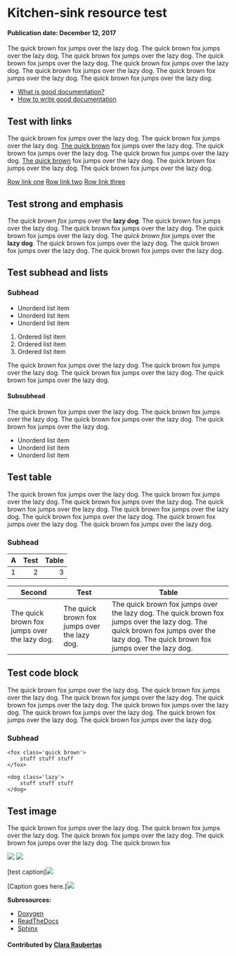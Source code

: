 # Kitchen-sink resource test

#### Publication date: December 12, 2017

The quick brown fox jumps over the lazy dog. The quick brown fox jumps over the lazy dog. The quick brown fox jumps over the lazy dog. The quick brown fox jumps over the lazy dog. The quick brown fox jumps over the lazy dog. The quick brown fox jumps over the lazy dog. The quick brown fox jumps over the lazy dog. The quick brown fox jumps over the lazy dog.

- [What is good documentation?](https://www.github.com/BSSWimageteam/bsswimagery/IDEAS-DocumentationHowToWriteGoodDocumentation-V0.1.pdf)
- [How to write good documentation](HowToWriteGoodDocumentation.md)




## Test with links

The quick brown fox jumps over the lazy dog. The quick brown fox jumps over the lazy dog. <a href="#_" class="link-inline">The quick brown</a> fox jumps over the lazy dog. The quick brown fox jumps over the lazy dog. The quick brown fox jumps over the lazy dog. <a href="#_" class="link-inline">The quick brown</a> fox jumps over the lazy dog. The quick brown fox jumps over the lazy dog. The quick brown fox jumps over the lazy dog.

<a href="#_" class="link-row">Row link one</a>
<a href="#_" class="link-row">Row link two</a>
<a href="#_" class="link-row">Row link three</a>




## Test strong and emphasis

The *quick brown fox* jumps over the **lazy dog**. The quick brown fox jumps over the lazy dog. The quick brown fox jumps over the lazy dog. The quick brown fox jumps over the lazy dog. The *quick brown fox* jumps over the **lazy dog**. The quick brown fox jumps over the lazy dog. The quick brown fox jumps over the lazy dog. The quick brown fox jumps over the lazy dog.




## Test subhead and lists

### Subhead

- Unorderd list item
- Unorderd list item
- Unorderd list item

1. Ordered list item
2. Ordered list item
3. Ordered list item

The quick brown fox jumps over the lazy dog. The quick brown fox jumps over the lazy dog. The quick brown fox jumps over the lazy dog. The quick brown fox jumps over the lazy dog.

#### Subsubhead

The quick brown fox jumps over the lazy dog. The quick brown fox jumps over the lazy dog. The quick brown fox jumps over the lazy dog. The quick brown fox jumps over the lazy dog.

- Unorderd list item
- Unorderd list item
- Unorderd list item




## Test table

The quick brown fox jumps over the lazy dog. The quick brown fox jumps over the lazy dog. The quick brown fox jumps over the lazy dog. The quick brown fox jumps over the lazy dog. The quick brown fox jumps over the lazy dog. The quick brown fox jumps over the lazy dog. The quick brown fox jumps over the lazy dog. The quick brown fox jumps over the lazy dog.

### Subhead

A | Test | Table
--- | ---: | ---:
1 | 2 | 3

Second | Test | Table
--- | --- | ---
The quick brown fox jumps over the lazy dog. | The quick brown fox jumps over the lazy dog. | The quick brown fox jumps over the lazy dog. The quick brown fox jumps over the lazy dog. The quick brown fox jumps over the lazy dog. The quick brown fox jumps over the lazy dog.




## Test code block

The quick brown fox jumps over the lazy dog. The quick brown fox jumps over the lazy dog. The quick brown fox jumps over the lazy dog. The quick brown fox jumps over the lazy dog. The quick brown fox jumps over the lazy dog. The quick brown fox jumps over the lazy dog. The quick brown fox jumps over the lazy dog. The quick brown fox jumps over the lazy dog.

### Subhead

```
<fox class='quick brown'>
	stuff stuff stuff
</fox>

<dog class='lazy'>
	stuff stuff stuff
</dog>
```




## Test image

The quick brown fox jumps over the lazy dog. The quick brown fox jumps over the lazy dog. The quick brown fox jumps over the lazy dog. The quick brown fox jumps over the lazy dog. The quick brown fox

<img src='https://github.com/betterscientificsoftware/images/raw/master/use-case-meander.png' class='page lightbox' />

<img src='https://s-media-cache-ak0.pinimg.com/736x/92/9d/3d/929d3d9f76f406b5ac6020323d2d32dc--pretty-cats-beautiful-cats.jpg' class='page lightbox' />

[test caption]<img src='http://www.communitycatspodcast.com/wp-content/uploads/2014/11/Cat_Content.jpg' class='page lightbox' />

[Caption goes here.]<img src='https://s-media-cache-ak0.pinimg.com/736x/07/c3/45/07c345d0eca11d0bc97c894751ba1b46--ginger-kitten-ginger-cats.jpg' class='page lightbox' />




**Subresources:**
- [Doxygen](DocumentationTools.Doxygen.md)
- [ReadTheDocs](DocumentationTools.ReadTheDocs.md)
- [Sphinx](DocumentationTools.Sphinx.md)

#### Contributed by [Clara Raubertas](https://github.com/clararaubertas)


<!---
Publish: preview
Categories: development
Topics: [import from subresources]
Tags: [import from subresources]
Level: 2
Prerequisites: [import from subresources]
Aggregate: base
--->
